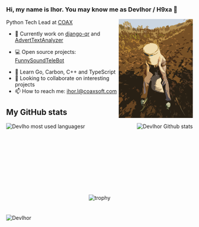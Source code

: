 ### Hi, my name is Ihor. You may know me as DevIhor / H9xa 👋

<img align="right" src="https://github.com/DevIhor/DevIhor/blob/main/ava.png" width=200px />

Python Tech Lead at [COAX](https://coaxsoft.com)

- 🔭 Currently work on [django-qr](https://github.com/DevIhor/django-qr) and [AdvertTextAnalyzer](https://github.com/DevIhor/AdvertTextAnalyzer)
* 💻 Open source projects:
[FunnySoundTeleBot](https://github.com/DevIhor/FunnySoundTeleBot)
- 🌱 Learn Go, Carbon, C++ and TypeScript
- 👯 Looking to collaborate on interesting projects
- 📫 How to reach me: ihor.l@coaxsoft.com

## My GitHub stats
<div>
  <img align="left" height="165px" src="https://github-readme-stats.vercel.app/api/top-langs/?username=DevIhor&layout=compact&theme=dark" alt="DevIho most used languagesr" />
  <img align="right" height="165px" src="https://github-readme-stats.vercel.app/api?username=DevIhor&show_icons=true&count_private=true&theme=dark" alt="DevIhor Github stats" />
</div>
<div><img src="data:image/gif;base64,R0lGODlhAQABAAD/ACwAAAAAAQABAAACADs=" width="1px" height="190px"></div>
<div align="center"><img src="https://github-profile-trophy.vercel.app/?username=DevIhor" alt="trophy"></div>
<div><img src="data:image/gif;base64,R0lGODlhAQABAAD/ACwAAAAAAQABAAACADs=" width="1px" height="20px"></div>
<p><img src="https://komarev.com/ghpvc/?username=DevIhor" alt="DevIhor" /></p>
